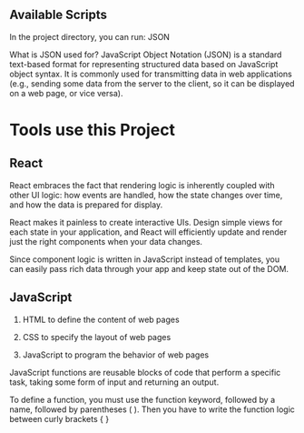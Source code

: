 
## Available Scripts

In the project directory, you can run: JSON 

What is JSON used for?
JavaScript Object Notation (JSON) is a standard text-based format for representing structured data based on JavaScript object syntax. It is commonly used for transmitting data in web applications (e.g., sending some data from the server to the client, so it can be displayed on a web page, or vice versa).

# Tools use this Project

## React
React embraces the fact that rendering logic is inherently coupled with other UI logic: how events are handled, how the state changes over time, and how the data is prepared for display.

React makes it painless to create interactive UIs. Design simple views for each state in your application, and React will efficiently update and render just the right components when your data changes.

Since component logic is written in JavaScript instead of templates, you can easily pass rich data through your app and keep state out of the DOM.

## JavaScript
 1. HTML to define the content of web pages

 2. CSS to specify the layout of web pages

 3. JavaScript to program the behavior of web pages
 
JavaScript functions are reusable blocks of code that perform a specific task, taking some form of input and returning an output.

To define a function, you must use the function keyword, followed by a name, followed by parentheses ( ). Then you have to write the function logic between curly brackets { }
